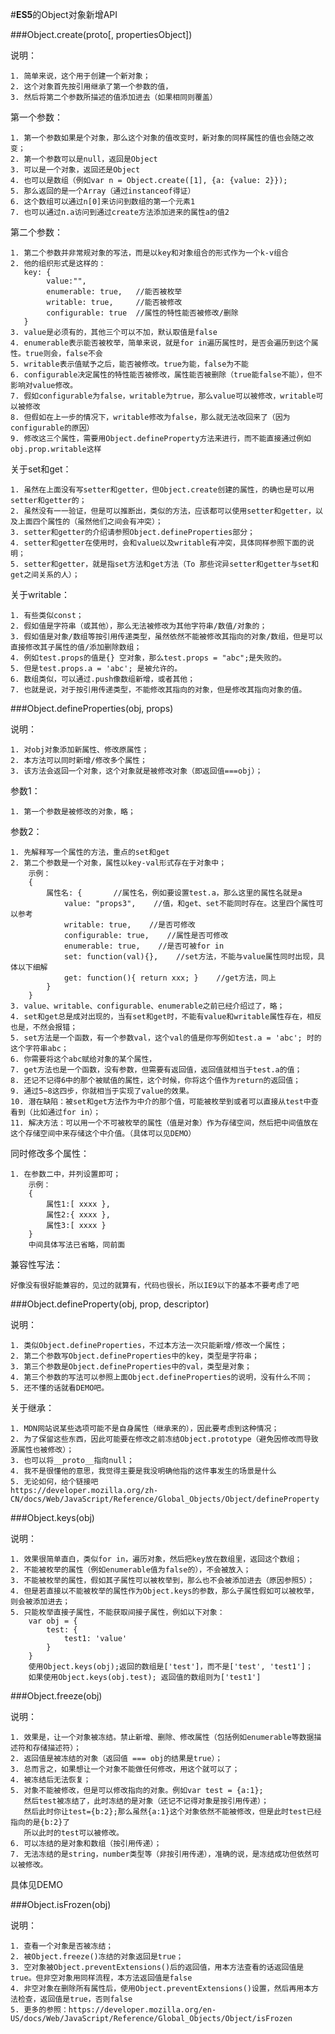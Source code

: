 ﻿#**ES5**的Object对象新增API

###Object.create(proto[, propertiesObject])

说明：

    1. 简单来说，这个用于创建一个新对象；
    2. 这个对象首先按引用继承了第一个参数的值，
    3. 然后将第二个参数所描述的值添加进去（如果相同则覆盖）

第一个参数：

    1. 第一个参数如果是个对象，那么这个对象的值改变时，新对象的同样属性的值也会随之改变；
    2. 第一个参数可以是null，返回是Object
    3. 可以是一个对象，返回还是Object
    4. 也可以是数组（例如var n = Object.create([1], {a: {value: 2}});
    5. 那么返回的是一个Array（通过instanceof得证）
    6. 这个数组可以通过n[0]来访问到数组的第一个元素1
    7. 也可以通过n.a访问到通过create方法添加进来的属性a的值2

第二个参数：

    1. 第二个参数并非常规对象的写法，而是以key和对象组合的形式作为一个k-v组合
    2. 他的组织形式是这样的：
       key: {
            value:"",
            enumerable: true,   //能否被枚举
            writable: true,     //能否被修改
            configurable: true  //属性的特性能否被修改/删除
       }
    3. value是必须有的，其他三个可以不加，默认取值是false
    4. enumerable表示能否被枚举，简单来说，就是for in遍历属性时，是否会遍历到这个属性。true则会，false不会
    5. writable表示值赋予之后，能否被修改。true为能，false为不能
    6. configurable决定属性的特性能否被修改，属性能否被删除（true能false不能），但不影响对value修改。
    7. 假如configurable为false，writable为true，那么value可以被修改，writable可以被修改
    8. 但假如在上一步的情况下，writable修改为false，那么就无法改回来了（因为configurable的原因）
    9. 修改这三个属性，需要用Object.defineProperty方法来进行，而不能直接通过例如obj.prop.writable这样

关于set和get：

    1. 虽然在上面没有写setter和getter，但Object.create创建的属性，的确也是可以用setter和getter的；
    2. 虽然没有一一验证，但是可以推断出，类似的方法，应该都可以使用setter和getter，以及上面四个属性的（虽然他们之间会有冲突）；
    3. setter和getter的介绍请参照Object.defineProperties部分；
    4. setter和getter在使用时，会和value以及writable有冲突，具体同样参照下面的说明；
    5. setter和getter，就是指set方法和get方法（To 那些诧异setter和getter与set和get之间关系的人）；

关于writable：

    1. 有些类似const；
    2. 假如值是字符串（或其他），那么无法被修改为其他字符串/数值/对象的；
    3. 假如值是对象/数组等按引用传递类型，虽然依然不能被修改其指向的对象/数组，但是可以直接修改其子属性的值/添加删除数组；
    4. 例如test.props的值是{} 空对象，那么test.props = "abc";是失败的。
    5. 但是test.props.a = 'abc'; 是被允许的。
    6. 数组类似，可以通过.push像数组新增，或者其他；
    7. 也就是说，对于按引用传递类型，不能修改其指向的对象，但是修改其指向对象的值。


###Object.defineProperties(obj, props)

说明：

    1. 对obj对象添加新属性、修改原属性；
    2. 本方法可以同时新增/修改多个属性；
    3. 该方法会返回一个对象，这个对象就是被修改对象（即返回值===obj）；
    
参数1：

    1. 第一个参数是被修改的对象，略；

参数2：

    1. 先解释写一个属性的方法，重点的set和get
    2. 第二个参数是一个对象，属性以key-val形式存在于对象中；
        示例：
        {
            属性名: {       //属性名，例如要设置test.a，那么这里的属性名就是a
                value: "props3",    //值，和get、set不能同时存在。这里四个属性可以参考
                writable: true,    //是否可修改
                configurable: true,    //属性是否可修改
                enumerable: true,    //是否可被for in
                set: function(val){},    //set方法，不能与value属性同时出现，具体以下细解
                get: function(){ return xxx; }    //get方法，同上
            }
        }
    3. value、writable、configurable、enumerable之前已经介绍过了，略；
    4. set和get总是成对出现的，当有set和get时，不能有value和writable属性存在，相反也是，不然会报错；
    5. set方法是一个函数，有一个参数val，这个val的值是你写例如test.a = 'abc'; 时的这个字符串abc；
    6. 你需要将这个abc赋给对象的某个属性，
    7. get方法也是一个函数，没有参数，但需要有返回值，返回值就相当于test.a的值；
    8. 还记不记得6中的那个被赋值的属性，这个时候，你将这个值作为return的返回值；
    9. 通过5~8这四步，你就相当于实现了value的效果。
    10. 潜在缺陷：被set和get方法作为中介的那个值，可能被枚举到或者可以直接从test中查看到（比如通过for in）；
    11. 解决方法：可以用一个不可被枚举的属性（值是对象）作为存储空间，然后把中间值放在这个存储空间中来存储这个中介值。（具体可以见DEMO）

同时修改多个属性：

    1. 在参数二中，并列设置即可；
        示例：
        {
            属性1:[ xxxx },
            属性2:{ xxxx },
            属性3:[ xxxx }
        }
        中间具体写法已省略，同前面
        
兼容性写法：

    好像没有很好能兼容的，见过的就算有，代码也很长，所以IE9以下的基本不要考虑了吧


###Object.defineProperty(obj, prop, descriptor)

说明：

    1. 类似Object.defineProperties，不过本方法一次只能新增/修改一个属性；
    2. 第二个参数写Object.defineProperties中的key，类型是字符串；
    3. 第三个参数是Object.defineProperties中的val，类型是对象；
    4. 第三个参数的写法可以参照上面Object.defineProperties的说明，没有什么不同；
    5. 还不懂的话就看DEMO吧。

关于继承：

    1. MDN网站说某些选项可能不是自身属性（继承来的），因此要考虑到这种情况；
    2. 为了保留这些东西，因此可能要在修改之前冻结Object.prototype（避免因修改而导致源属性也被修改）；
    3. 也可以将__proto__指向null；
    4. 我不是很懂他的意思，我觉得主要是我没明确他指的这件事发生的场景是什么
    5. 无论如何，给个链接吧
    https://developer.mozilla.org/zh-CN/docs/Web/JavaScript/Reference/Global_Objects/Object/defineProperty
    

###Object.keys(obj)

说明：

    1. 效果很简单直白，类似for in，遍历对象，然后把key放在数组里，返回这个数组；
    2. 不能被枚举的属性（例如enumerable值为false的），不会被放入；
    3. 不能被枚举的属性，假如其子属性可以被枚举到，那么也不会被添加进去（原因参照5）；
    4. 但是若直接以不能被枚举的属性作为Object.keys的参数，那么子属性假如可以被枚举，则会被添加进去；
    5. 只能枚举直接子属性，不能获取间接子属性，例如以下对象：
        var obj = {
            test: {
                test1: 'value'
            }
        }
        使用Object.keys(obj);返回的数组是['test']，而不是['test', 'test1']；
        如果使用Object.keys(obj.test); 返回值的数组则为['test1']
        

###Object.freeze(obj)

说明：

    1. 效果是，让一个对象被冻结。禁止新增、删除、修改属性（包括例如enumerable等数据描述符和存储描述符）；
    2. 返回值是被冻结的对象（返回值 === obj的结果是true）；
    3. 总而言之，如果想让一个对象不能做任何修改，用这个就可以了；
    4. 被冻结后无法恢复；
    5. 对象不能被修改，但是可以修改指向的对象。例如var test = {a:1};
       然后test被冻结了，此时冻结的是对象（还记不记得对象是按引用传递）；
       然后此时你让test={b:2};那么虽然{a:1}这个对象依然不能被修改，但是此时test已经指向的是{b:2}了
       所以此时的test可以被修改。
    6. 可以冻结的是对象和数组（按引用传递）；
    7. 无法冻结的是string，number类型等（非按引用传递），准确的说，是冻结成功但依然可以被修改。

具体见DEMO

###Object.isFrozen(obj)

说明：

    1. 查看一个对象是否被冻结；
    2. 被Object.freeze()冻结的对象返回是true；
    3. 空对象被Object.preventExtensions()后的返回值，用本方法查看的话返回值是true。但非空对象用同样流程，本方法返回值是false
    4. 非空对象在删除所有属性后，使用Object.preventExtensions()设置，然后再用本方法检查，返回值是true，否则false
    5. 更多的参照：https://developer.mozilla.org/en-US/docs/Web/JavaScript/Reference/Global_Objects/Object/isFrozen

